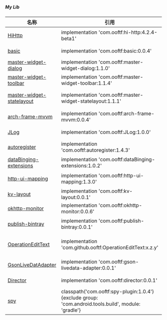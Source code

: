 



##### My Lib

|名称|引用|Maven|描述|
|---|---|---|---|
|[HiHttp](https://github.com/ooftf/HiHttp)|implementation 'com.ooftf:hi-http:4.2.4-beta1'|[ ![Download](https://api.bintray.com/packages/ooftf/maven/hi-http/images/download.svg) ](https://bintray.com/ooftf/maven/hi-http/_latestVersion)|网络请求封装|
|[basic](https://github.com/ooftf/basic)|implementation 'com.ooftf:basic:0.0.4'|[ ![Download](https://api.bintray.com/packages/ooftf/maven/basic/images/download.svg) ](https://bintray.com/ooftf/maven/basic/_latestVersion)|基础类|
|[master-widget-dialog](https://github.com/ooftf/master-widget)|implementation 'com.ooftf:master-widget-dialog:1.1.0'|[ ![Download](https://api.bintray.com/packages/ooftf/maven/master-widget-dialog/images/download.svg) ](https://bintray.com/ooftf/maven/master-widget-dialog/_latestVersion)|dialog|
|[master-widget-toolbar](https://github.com/ooftf/master-widget)|implementation 'com.ooftf:master-widget-toolbar:1.1.4'|[ ![Download](https://api.bintray.com/packages/ooftf/maven/master-widget-toolbar/images/download.svg) ](https://bintray.com/ooftf/maven/master-widget-toolbar/_latestVersion)|自定义toolbar|
|[master-widget-statelayout](https://github.com/ooftf/master-widget)|implementation 'com.ooftf:master-widget-statelayout:1.1.1'|[ ![master-widget-statelayout](https://api.bintray.com/packages/ooftf/maven/master-widget-statelayout/images/download.svg) ](https://bintray.com/ooftf/maven/master-widget-statelayout/_latestVersion)|状态切换布局|
|[arch-frame-mvvm](https://github.com/ooftf/mvvm-component)|implementation 'com.ooftf:arch-frame-mvvm:0.0.4'|[ ![Download](https://api.bintray.com/packages/ooftf/maven/arch-frame-mvvm/images/download.svg) ](https://bintray.com/ooftf/maven/arch-frame-mvvm/_latestVersion)|mvvm 基础类框架|
|[JLog](https://github.com/ooftf/JLog)|implementation 'com.ooftf:JLog:1.0.0'|[ ![Download](https://api.bintray.com/packages/ooftf/maven/JLog/images/download.svg) ](https://bintray.com/ooftf/maven/JLog/_latestVersion)|日志工具|
|[autoregister](https://github.com/ooftf/AutoRegister)|implementation 'com.ooftf:autoregister:1.4.3'|[ ![Download](https://api.bintray.com/packages/ooftf/maven/autoregister/images/download.svg) ](https://bintray.com/ooftf/maven/autoregister/_latestVersion)|autoRegister 修复|
|[dataBinging-extensions](https://github.com/ooftf/master-widget)|implementation 'com.ooftf:dataBinging-extensions:1.0.2'|[ ![Download](https://api.bintray.com/packages/ooftf/maven/dataBinging-extensions/images/download.svg) ](https://bintray.com/ooftf/maven/dataBinging-extensions/_latestVersion)|dataBinding扩展|
|[http-ui-mapping](https://github.com/ooftf/mvvm-component)|implementation 'com.ooftf:http-ui-mapping:1.3.0'|[ ![Download](https://api.bintray.com/packages/ooftf/maven/http-ui-mapping/images/download.svg) ](https://bintray.com/ooftf/maven/http-ui-mapping/_latestVersion)|http 和 Ui响应粘合剂|
|[kv-layout](https://github.com/ooftf/master-widget)|implementation 'com.ooftf:kv-layout:0.0.1'|[ ![Download](https://api.bintray.com/packages/ooftf/maven/kv-layout/images/download.svg) ](https://bintray.com/ooftf/maven/kv-layout/_latestVersion)|键值 layout|
|[okhttp-monitor](https://github.com/ooftf/okhttp-monitor)|implementation 'com.ooftf:okhttp-monitor:0.0.6'|[ ![Download](https://api.bintray.com/packages/ooftf/maven/okhttp-monitor/images/download.svg) ](https://bintray.com/ooftf/maven/okhttp-monitor/_latestVersion)||
|[publish-bintray](https://github.com/ooftf/publish-plugin)|implementation 'com.ooftf:publish-bintray:0.0.1'|[ ![Download](https://api.bintray.com/packages/ooftf/maven/publish-bintray/images/download.svg) ](https://bintray.com/ooftf/maven/publish-bintray/_latestVersion)|JCenter 上传|
|[OperationEditText](https://github.com/ooftf/OperationEditText)| implementation 'com.github.ooftf:OperationEditText:x.z.y'|[![](https://jitpack.io/v/ooftf/OperationEditText.svg)](https://jitpack.io/#ooftf/OperationEditText)|TextView添加删除、可见按钮|
|[GsonLiveDatAdapter](https://github.com/ooftf/GsonLiveDatAdapter)|implementation 'com.ooftf:gson-livedata-adapter:0.0.1'|[ ![Download](https://api.bintray.com/packages/ooftf/maven/gson-livedata-adapter/images/download.svg) ](https://bintray.com/ooftf/maven/gson-livedata-adapter/_latestVersion)|Gson类型适配扩展|
|[Director](https://github.com/ooftf/okhttp-monitor)|implementation 'com.ooftf:director:0.0.1'|[ ![Download](https://api.bintray.com/packages/ooftf/maven/director/images/download.svg) ](https://bintray.com/ooftf/maven/director/_latestVersion)|App 调试|
|[spy](https://github.com/ooftf/spy)|classpath('com.ooftf:spy-plugin:1.0.4') {exclude group: 'com.android.tools.build', module: 'gradle'}|[ ![Download](https://api.bintray.com/packages/ooftf/maven/spy-plugin/images/download.svg) ](https://bintray.com/ooftf/maven/spy-plugin/_latestVersion)|类引用安全检查|
